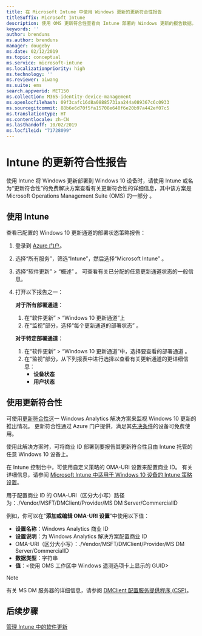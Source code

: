 ```yaml
---
title: 在 Microsoft Intune 中使用 Windows 更新的更新符合性报告
titleSuffix: Microsoft Intune
description: 使用 OMS 更新符合性查看向 Intune 部署的 Windows 更新的报告数据。
keywords: ''
author: brenduns
ms.author: brenduns
manager: dougeby
ms.date: 02/12/2019
ms.topic: conceptual
ms.service: microsoft-intune
ms.localizationpriority: high
ms.technology: ''
ms.reviewer: aiwang
ms.suite: ems
search.appverid: MET150
ms.collection: M365-identity-device-management
ms.openlocfilehash: 09f3cafc16d8a08885731aa244a089367c6c0933
ms.sourcegitcommit: 88b6e6d70f5fa15708e640f6e20b97a442ef07c5
ms.translationtype: HT
ms.contentlocale: zh-CN
ms.lasthandoff: 10/02/2019
ms.locfileid: "71728099"
---
```

# <a name="intune-compliance-reports-for-updates"></a>Intune 的更新符合性报告
使用 Intune 将 Windows 更新部署到 Windows 10 设备时，请使用 Intune 或名为“更新符合性”的免费解决方案查看有关更新符合性的详细信息，其中该方案是 Microsoft Operations Management Suite (OMS) 的一部分  。

## <a name="use-intune"></a>使用 Intune
查看已配置的 Windows 10 更新通道的部署状态策略报告： 
1. 登录到 [Azure 门户](https://portal.azure.com/)。
2. 选择“所有服务”，筛选“Intune”，然后选择“Microsoft Intune”    。
3. 选择“软件更新” > “概述”   。 可查看有关已分配的任意更新通道状态的一般信息。
4. 打开以下报告之一：  

   **对于所有部署通道**：
   1. 在“软件更新” > “Windows 10 更新通道”上  
   2. 在“监视”部分，选择“每个更新通道的部署状态”   。  

   **对于特定部署通道**：  

   1. 在“软件更新” > “Windows 10 更新通道”中，选择要查看的部署通道   。  
   2. 在“监视”部分，从下列报表中进行选择以查看有关更新通道的更详细信息：   
      - **设备状态**  
      - **用户状态**  

## <a name="use-update-compliance"></a>使用更新符合性
可使用[更新符合性](https://technet.microsoft.com/itpro/windows/manage/update-compliance-monitor)这一 Windows Analytics 解决方案来监视 Windows 10 更新的推出情况。 更新符合性通过 Azure 门户提供，满足其[先决条件](https://docs.microsoft.com/windows/deployment/update/update-compliance-get-started#update-compliance-prerequisites)的设备可免费使用。  

使用此解决方案时，可将商业 ID 部署到要报告其更新符合性且由 Intune 托管的任意 Windows 10 设备上。  

在 Intune 控制台中，可使用自定义策略的 OMA-URI 设置来配置商业 ID。 有关详细信息，请参阅 [Microsoft Intune 中适用于 Windows 10 设备的 Intune 策略设置](https://docs.microsoft.com/intune-classic/deploy-use/windows-10-policy-settings-in-microsoft-intune)。  

用于配置商业 ID 的 OMA-URI（区分大小写）路径为：./Vendor/MSFT/DMClient/Provider/MS DM Server/CommercialID   

例如，你可以在“**添加或编辑 OMA-URI 设置**”中使用以下值：
- **设置名称**：Windows Analytics 商业 ID
- **设置说明**：为 Windows Analytics 解决方案配置商业 ID
- OMA-URI（区分大小写）：./Vendor/MSFT/DMClient/Provider/MS DM Server/CommercialID  
- **数据类型**：字符串
- **值**：\<使用 OMS 工作区中 Windows 遥测选项卡上显示的 GUID>
 
> [!NOTE]  
> 有关 MS DM 服务器的详细信息，请参阅 [DMClient 配置服务提供程序 (CSP)]( https://docs.microsoft.com/windows/client-management/mdm/dmclient-csp)。

## <a name="next-steps"></a>后续步骤
[管理 Intune 中的软件更新](windows-update-for-business-configure.md)

